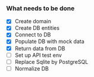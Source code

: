 ### What needs to be done

- [x] Create domain
- [x] Create DB entities
- [x] Connect to DB
- [x] Populate DB with mock data
- [x] Return data from DB
- [ ] Set up API test env
- [ ] Replace Sqlite by PostgreSQL
- [ ] Normalize DB
